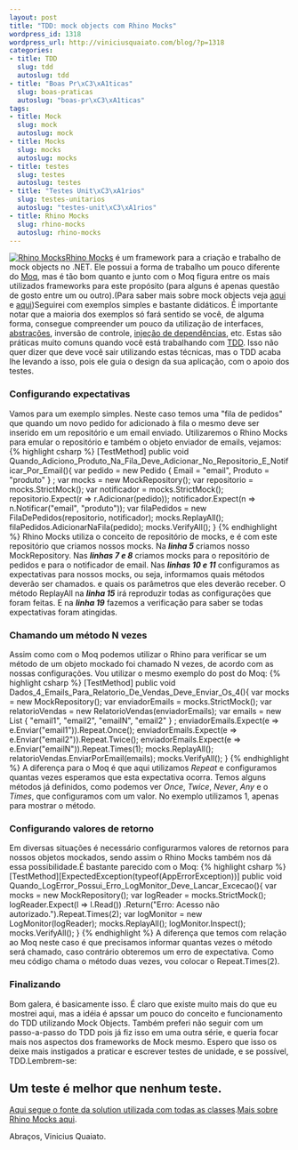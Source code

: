 ```yaml
--- 
layout: post
title: "TDD: mock objects com Rhino Mocks"
wordpress_id: 1318
wordpress_url: http://viniciusquaiato.com/blog/?p=1318
categories: 
- title: TDD
  slug: tdd
  autoslug: tdd
- title: "Boas Pr\xC3\xA1ticas"
  slug: boas-praticas
  autoslug: "boas-pr\xC3\xA1ticas"
tags: 
- title: Mock
  slug: mock
  autoslug: mock
- title: Mocks
  slug: mocks
  autoslug: mocks
- title: testes
  slug: testes
  autoslug: testes
- title: "Testes Unit\xC3\xA1rios"
  slug: testes-unitarios
  autoslug: "testes-unit\xC3\xA1rios"
- title: Rhino Mocks
  slug: rhino-mocks
  autoslug: rhino-mocks
---
```

[![](http://viniciusquaiato.com/images_posts/rhinomocks-120x90.png "Rhino Mocks")](http://viniciusquaiato.com/images_posts/rhinomocks-120x90.png)[Rhino Mocks](http://www.ayende.com/projects/rhino-mocks.aspx) é um framework para a criação e trabalho de mock objects no .NET. Ele possui a forma de trabalho um pouco diferente do [Moq](http://viniciusquaiato.com/blog/tdd-mock-objects-usando-moq/), mas é tão bom quanto e junto com o Moq figura entre os mais utilizados frameworks para este propósito (para alguns é apenas questão de gosto entre um ou outro).(Para saber mais sobre mock objects veja [aqui](http://viniciusquaiato.com/blog/tdd-test-driven-development-c-parte-iv/) e [aqui](http://viniciusquaiato.com/blog/tdd-mock-objects-usando-moq/))Seguirei com exemplos simples e bastante didáticos. É importante notar que a maioria dos exemplos só fará sentido se você, de alguma forma, consegue compreender um pouco da utilização de interfaces, [abstrações](http://viniciusquaiato.com/blog/ocp-open-closed-principle/), inversão de controle, [injeção de dependências](http://viniciusquaiato.com/blog/tag/injecao-de-dependencia/), etc. Estas são práticas muito comuns quando você está trabalhando com [TDD](http://viniciusquaiato.com/blog/category/tdd/). Isso não quer dizer que deve você sair utilizando estas técnicas, mas o TDD acaba lhe levando a isso, pois ele guia o design da sua aplicação, com o apoio dos testes.

### Configurando expectativas
Vamos para um exemplo simples. Neste caso temos uma "fila de pedidos" que quando um novo pedido for adicionado à fila o mesmo deve ser inserido em um repositório e um email enviado. Utilizaremos o Rhino Mocks para emular o repositório e também o objeto enviador de emails, vejamos:
{% highlight csharp %}
[TestMethod]
public void Quando_Adiciono_Produto_Na_Fila_Deve_Adicionar_No_Repositorio_E_Notificar_Por_Email(){
var pedido = new Pedido { Email = "email", Produto = "produto" }
;
var mocks = new MockRepository();
var repositorio = mocks.StrictMock<irepositoriopedidos>();
var notificador = mocks.StrictMock<inotificadoremail>();
    repositorio.Expect(r => r.Adicionar(pedido));
    notificador.Expect(n => n.Notificar("email", "produto"));
var filaPedidos = new FilaDePedidos(repositorio, notificador);
    mocks.ReplayAll();
    filaPedidos.AdicionarNaFila(pedido);
    mocks.VerifyAll();
    }
</inotificadoremail></irepositoriopedidos>
{% endhighlight %}
Rhino Mocks utiliza o conceito de repositório de mocks, e é com este repositório que criamos nossos mocks. Na **_linha 5_** criamos nosso MockRepository. Nas **_linhas 7 e 8_** criamos mocks para o repositório de pedidos e para o notificador de email. Nas **_linhas 10 e 11_** configuramos as expectativas para nossos mocks, ou seja, informamos quais métodos deverão ser chamados. e quais os parâmetros que eles deverão receber. O método ReplayAll na **_linha 15_** irá reproduzir todas as configurações que foram feitas. E na **_linha 19_** fazemos a verificação para saber se todas expectativas foram atingidas.

### Chamando um método N vezes
Assim como com o Moq podemos utilizar o Rhino para verificar se um método de um objeto mockado foi chamado N vezes, de acordo com as nossas configurações. Vou utilizar o mesmo exemplo do post do Moq:
{% highlight csharp %}
[TestMethod]
public void Dados_4_Emails_Para_Relatorio_De_Vendas_Deve_Enviar_Os_4(){
var mocks = new MockRepository();
var enviadorEmails = mocks.StrictMock<ienviadoremail>();
var relatorioVendas = new RelatorioVendas(enviadorEmails);
var emails = new List<string> { "email1", "email2", "emailN", "email2" }
;
    enviadorEmails.Expect(e => e.Enviar("email1")).Repeat.Once();
    enviadorEmails.Expect(e => e.Enviar("email2")).Repeat.Twice();
    enviadorEmails.Expect(e => e.Enviar("emailN")).Repeat.Times(1);
    mocks.ReplayAll();
    relatorioVendas.EnviarPorEmail(emails);
    mocks.VerifyAll();
    }
</string></ienviadoremail>
{% endhighlight %}
A diferença para o Moq é que aqui utilizamos _Repeat_ e configuramos quantas vezes esperamos que esta expectativa ocorra. Temos alguns métodos já definidos, como podemos ver _Once_, _Twice_, _Never_, _Any_ e o _Times_, que configuramos com um valor. No exemplo utilizamos 1, apenas para mostrar o método.

### Configurando valores de retorno
Em diversas situações é necessário configurarmos valores de retornos para nossos objetos mockados, sendo assim o Rhino Mocks também nos dá essa possibilidade.É bastante parecido com o Moq:
{% highlight csharp %}
[TestMethod][ExpectedException(typeof(AppErrorException))]
public void Quando_LogError_Possui_Erro_LogMonitor_Deve_Lancar_Excecao(){
var mocks = new MockRepository();
var logReader = mocks.StrictMock<ilogreader>();
    logReader.Expect(l => l.Read())        .Return("Erro: Acesso não autorizado.").Repeat.Times(2);
var logMonitor = new LogMonitor(logReader);
    mocks.ReplayAll();
    logMonitor.Inspect();
    mocks.VerifyAll();
    }
</ilogreader>
{% endhighlight %}
A diferença que temos com relação ao Moq neste caso é que precisamos informar quantas vezes o método será chamado, caso contrário obteremos um erro de expectativa. Como meu código chama o método duas vezes, vou colocar o Repeat.Times(2).

### Finalizando
Bom galera, é basicamente isso. É claro que existe muito mais do que eu mostrei aqui, mas a idéia é apssar um pouco do conceito e funcionamento do TDD utilizando Mock Objects. Também preferi não seguir com um passo-a-passo do TDD pois já fiz isso em uma outra série, e queria focar mais nos aspectos dos frameworks de Mock mesmo. Espero que isso os deixe mais instigados a praticar e escrever testes de unidade, e se possível, TDD.Lembrem-se:

## Um teste é melhor que nenhum teste.
[Aqui segue o fonte da solution utilizada com todas as classes](http://viniciusquaiato.com/files/codesamples/TDD/TDDComRhinoMocks.zip).[Mais sobre Rhino Mocks aqui](http://en.wikibooks.org/wiki/How_to_Use_Rhino_Mocks/Introduction).

Abraços,
Vinicius Quaiato.
